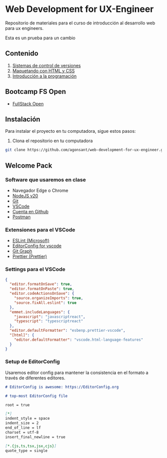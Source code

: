 # Web Development for UX-Engineer

Repositorio de materiales para el curso de introducción al desarrollo web para ux engineers.

Esta es un prueba para un cambio

## Contenido

1. [Sistemas de control de versiones](./1-intro-sistema-control-versiones/)
2. [Maquetando con HTML y CSS](./2-HTML-CSS/)
3. [Introducción a la programación](./3-intro-programacion-js/)

## Bootcamp FS Open

- [FullStack Open](https://fullstackopen.com/es)

## Instalación

Para instalar el proyecto en tu computadora, sigue estos pasos:

1. Clona el repositorio en tu computadora

```bash
git clone https://github.com/agonsant/web-development-for-ux-engineer.git
```

## Welcome Pack

### Software que usaremos en clase

- Navegador Edge o Chrome
- [NodeJS v20](https://nodejs.org/en)
- [Git](https://git-scm.com/)
- [VSCode](https://code.visualstudio.com/)
- [Cuenta en Github](https://github.com/)
- [Postman](https://www.postman.com/)

### Extensiones para el VSCode

- [ESLint (Microsoft)](https://marketplace.visualstudio.com/items?itemName=dbaeumer.vscode-eslint)
- [EditorConfig for vscode](https://marketplace.visualstudio.com/items?itemName=EditorConfig.EditorConfig)
- [Git Graph](https://marketplace.visualstudio.com/items?itemName=mhutchie.git-graph)
- [Prettier (Prettier)](https://marketplace.visualstudio.com/items?itemName=esbenp.prettier-vscode)

### Settings para el VSCode

```json
{
  "editor.formatOnSave": true,
  "editor.formatOnPaste": true,
  "editor.codeActionsOnSave": {
    "source.organizeImports": true,
    "source.fixAll.eslint": true
  },
  "emmet.includeLanguages": {
    "javascript": "javascriptreact",
    "typescript": "typescriptreact"
  },
  "editor.defaultFormatter": "esbenp.prettier-vscode",
  "[html]": {
    "editor.defaultFormatter": "vscode.html-language-features"
  }
}
```

### Setup de EditorConfig

Usaremos editor config para mantener la consistencia en el formato a través de diferentes editores.

```md
# EditorConfig is awesome: https://EditorConfig.org

# top-most EditorConfig file

root = true

[*]
indent_style = space
indent_size = 2
end_of_line = lf
charset = utf-8
insert_final_newline = true

[*.{js,ts,tsx,jsx,cjs}]
quote_type = single
```
